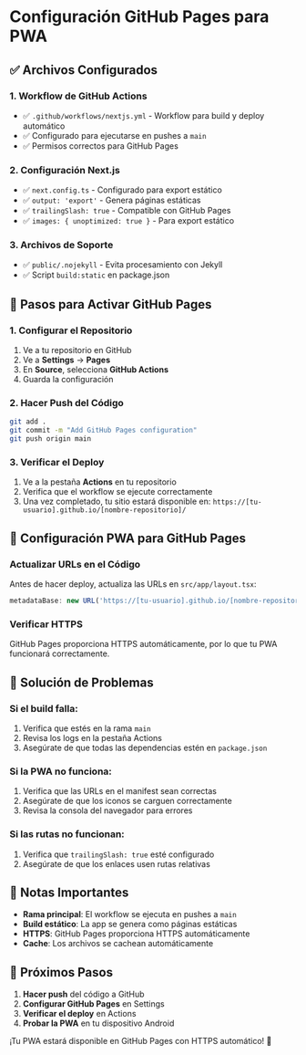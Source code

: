 # Configuración GitHub Pages para PWA

## ✅ Archivos Configurados

### 1. Workflow de GitHub Actions
- ✅ `.github/workflows/nextjs.yml` - Workflow para build y deploy automático
- ✅ Configurado para ejecutarse en pushes a `main`
- ✅ Permisos correctos para GitHub Pages

### 2. Configuración Next.js
- ✅ `next.config.ts` - Configurado para export estático
- ✅ `output: 'export'` - Genera páginas estáticas
- ✅ `trailingSlash: true` - Compatible con GitHub Pages
- ✅ `images: { unoptimized: true }` - Para export estático

### 3. Archivos de Soporte
- ✅ `public/.nojekyll` - Evita procesamiento con Jekyll
- ✅ Script `build:static` en package.json

## 🚀 Pasos para Activar GitHub Pages

### 1. Configurar el Repositorio
1. Ve a tu repositorio en GitHub
2. Ve a **Settings** → **Pages**
3. En **Source**, selecciona **GitHub Actions**
4. Guarda la configuración

### 2. Hacer Push del Código
```bash
git add .
git commit -m "Add GitHub Pages configuration"
git push origin main
```

### 3. Verificar el Deploy
1. Ve a la pestaña **Actions** en tu repositorio
2. Verifica que el workflow se ejecute correctamente
3. Una vez completado, tu sitio estará disponible en:
   `https://[tu-usuario].github.io/[nombre-repositorio]/`

## 📱 Configuración PWA para GitHub Pages

### Actualizar URLs en el Código
Antes de hacer deploy, actualiza las URLs en `src/app/layout.tsx`:

```typescript
metadataBase: new URL('https://[tu-usuario].github.io/[nombre-repositorio]'),
```

### Verificar HTTPS
GitHub Pages proporciona HTTPS automáticamente, por lo que tu PWA funcionará correctamente.

## 🔧 Solución de Problemas

### Si el build falla:
1. Verifica que estés en la rama `main`
2. Revisa los logs en la pestaña Actions
3. Asegúrate de que todas las dependencias estén en `package.json`

### Si la PWA no funciona:
1. Verifica que las URLs en el manifest sean correctas
2. Asegúrate de que los iconos se carguen correctamente
3. Revisa la consola del navegador para errores

### Si las rutas no funcionan:
1. Verifica que `trailingSlash: true` esté configurado
2. Asegúrate de que los enlaces usen rutas relativas

## 📝 Notas Importantes

- **Rama principal**: El workflow se ejecuta en pushes a `main`
- **Build estático**: La app se genera como páginas estáticas
- **HTTPS**: GitHub Pages proporciona HTTPS automáticamente
- **Cache**: Los archivos se cachean automáticamente

## 🎯 Próximos Pasos

1. **Hacer push** del código a GitHub
2. **Configurar GitHub Pages** en Settings
3. **Verificar el deploy** en Actions
4. **Probar la PWA** en tu dispositivo Android

¡Tu PWA estará disponible en GitHub Pages con HTTPS automático! 🎉 